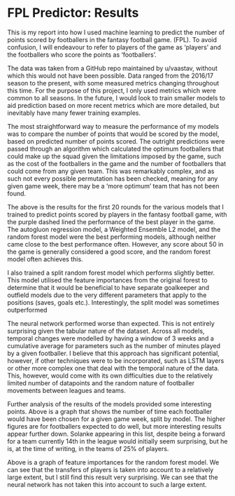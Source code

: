 # FPL Predictor: Results

This is my report into how I used machine learning to predict the number of points scored by footballers in the fantasy football game. (FPL). To avoid confusion, I will endeavour to refer to players of the game as ‘players’ and the footballers who score the points as ‘footballers’.

The data was taken from a GitHub repo maintained by u/vaastav, without which this would not have been possible. Data ranged from the 2016/17 season to the present, with some measured metrics changing throughout this time. For the purpose of this project, I only used metrics which were common to all seasons. In the future, I would look to train smaller models to aid prediction based on more recent metrics which are more detailed, but inevitably have many fewer training examples. 

The most straightforward way to measure the performance of my models was to compare the number of points that would be scored by the model, based on predicted number of points scored. The outright predictions were passed through an algorithm which calculated the optimum footballers that could make up the squad given the limitations imposed by the game, such as the cost of the footballers in the game and the number of footballers that could come from any given team. This was remarkably complex, and as such not every possible permutation has been checked, meaning for any given game week, there may be a ‘more optimum’ team that has not been found. 

The above is the results for the first 20 rounds for the various models that I trained to predict points scored by players in the fantasy football game, with the purple dashed lined the performance of the best player in the game. The autogluon regression model, a Weighted Ensemble L2 model, and the random forest model were the best performing models, although neither came close to the best performance often. However, any score about 50 in the game is generally considered a good score, and the random forest model often achieves this. 

I also trained a split random forest model which performs slightly better. This model utilised the feature importances from the original forest to determine that it would be beneficial to have separate goalkeeper and outfield models due to the very different parameters that apply to the positions (saves, goals etc.). Interestingly, the split model was sometimes outperformed 

The neural network performed worse than expected. This is not entirely surprising given the tabular nature of the dataset. Across all models, temporal changes were modelled by having a window of 3 weeks and a cumulative average for parameters such as the number of minutes played by a given footballer. I believe that this approach has significant potential, however, if other techniques were to be incorporated, such as LSTM layers or other more complex one that deal with the temporal nature of the data. This, however, would come with its own difficulties due to the relatively limited number of datapoints and the random nature of footballer movements between leagues and teams. 

Further analysis of the results of the models provided some interesting points. Above is a graph that shows the number of time each footballer would have been chosen for a given game week, split by model. The higher figures are for footballers expected to do well, but more interesting results appear further down. Solanke appearing in this list, despite being a forward for a team currently 14th in the league would initially seem surprising, but he is, at the time of writing, in the teams of 25% of players. 


Above is a graph of feature importances for the random forest model. We can see that the transfers of players is taken into account to a relatively large extent, but I still find this result very surprising. We can see that the neural network has not taken this into account to such a large extent.  
